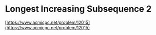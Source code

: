 # Longest Increasing Subsequence 2

[https://www.acmicpc.net/problem/12015](https://www.acmicpc.net/problem/12015)

